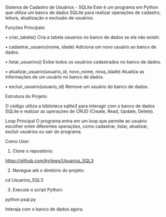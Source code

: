 Sistema de Cadastro de Usuários - SQLite
Este é um programa em Python que utiliza um banco de dados SQLite para realizar operações de cadastro, leitura, atualização e exclusão de usuários.

Funções Principais:

• criar_tabela()
Cria a tabela usuarios no banco de dados se ela não existir.

• cadastrar_usuario(nome, idade)
Adiciona um novo usuário ao banco de dados.

• listar_usuarios()
Exibe todos os usuários cadastrados no banco de dados.

• atualizar_usuario(usuario_id, novo_nome, nova_idade)
Atualiza as informações de um usuário no banco de dados.

• excluir_usuario(usuario_id)
Remove um usuário do banco de dados.

Estrutura do Projeto:

O código utiliza a biblioteca sqlite3 para interagir com o banco de dados SQLite e realizar as operações de CRUD (Create, Read, Update, Delete).

Loop Principal
O programa entra em um loop que permite ao usuário escolher entre diferentes operações, como cadastrar, listar, atualizar, excluir usuários ou sair do programa.

Como Usar:

1. Clone o repositório:
   
https://github.com/kyliews/Usuarios_SQL3

2. Navegue até o diretório do projeto:
   
cd Usuarios_SQL3

3. Execute o script Python:
   
python psql.py

Interaja com o banco de dados agora.
